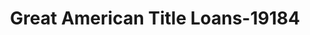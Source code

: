 ---
f_zip-code: 30907
f_state-code: GA
title: Great American Title Loans-19184
f_phone: 706-210-1233
f_city-only: Augusta
f_address: 592 Bobby Jones Expy Ste 17 Augusta
f_location-unique-id: '19184'
slug: great-american-title-loans-19184
updated-on: '2024-05-30T13:46:58.046Z'
created-on: '2024-05-30T13:36:59.803Z'
published-on: '2024-05-30T13:54:32.469Z'
f_city-state: cms/city/augusta-ga.md
f_company: cms/company/great-american-title-loans.md
f_state: cms/state/georgia.md
layout: '[payday-loan].html'
tags: payday-loan
---